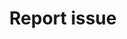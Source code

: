 ---
layout: page
title: Report issue
description: List of issue templates to report an issue. Choose the correct template for your issue.
img: assets/img/15-templates.png
redirect: https://github.com/stolostron/backlog/issues/new/choose
importance: 15
category: work
---